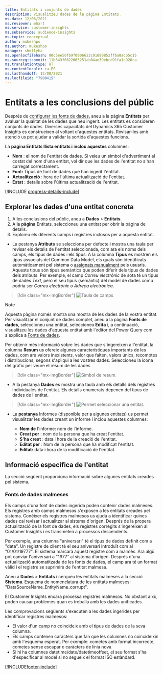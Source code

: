 ```yaml
---
title: Entitats i conjunts de dades
description: Visualitzeu dades de la pàgina Entitats.
ms.date: 12/06/2021
ms.reviewer: mhart
ms.service: customer-insights
ms.subservice: audience-insights
ms.topic: conceptual
author: mukeshpo
ms.author: mukeshpo
manager: shellyha
ms.openlocfilehash: 00c5ee50fb9f0906622c91699852ffba0acb5c15
ms.sourcegitcommit: 11b343f6622665251ab84ae39ebcd91fa1c928ca
ms.translationtype: HT
ms.contentlocale: ca-ES
ms.lasthandoff: 12/08/2021
ms.locfileid: "7900415"
---
```

# <a name="entities-in-audience-insights"></a>Entitats a les conclusions del públic

Després de [configurar les fonts de dades](data-sources.md), aneu a la pàgina **Entitats** per avaluar la qualitat de les dades que heu ingerit. Les entitats es consideren conjunts de dades. Diverses capacitats del Dynamics 365 Customer Insights es construeixen al voltant d'aquestes entitats. Revisar-les amb atenció us pot ajudar a validar la sortida d'aquestes funcions.

La **pàgina Entitats llista entitats i inclou aquestes** columnes:

- **Nom** : el nom de l'entitat de dades. Si veieu un símbol d'advertiment al costat del nom d'una entitat, vol dir que les dades de l'entitat no s'han carregat correctament.
- **Font:** Tipus de font de dades que han ingerit l'entitat.
- **Actualització** : hora de l'última actualització de l'entitat.
- **Estat** : detalls sobre l'última actualització de l'entitat.

[!INCLUDE [progress-details-include](../includes/progress-details-pane.md)]

## <a name="explore-a-specific-entitys-data"></a>Explorar les dades d'una entitat concreta

1. A les conclusions del públic, aneu a **Dades** > **Entitats**.
1. A la **pàgina** Entitats, seleccioneu una entitat per obrir la pàgina de detalls.  
1. Exploreu els diferents camps i registres inclosos per a aquesta entitat.

- La pestanya **Atributs** se selecciona per defecte i mostra una taula per revisar els detalls de l'entitat seleccionada, com ara els noms dels camps, els tipus de dades i els tipus. A la columna **Tipus** es mostren els tipus associats del Common Data Model, els quals són identificats automàticament pel sistema o [assignats manualment](map-entities.md) pels usuaris. Aquests tipus són tipus semàntics que poden diferir dels tipus de dades dels atributs. Per exemple, el camp *Correu electrònic* de sota té un tipus de dades *Text*, però el seu tipus (semàntic) del model de dades comú podria ser *Correu electrònic* o *Adreça electrònica*.

> [!div class="mx-imgBorder"]
> ![Taula de camps.](media/data-manager-entities-fields.PNG "Taula de camps")

> [!NOTE]
> Aquesta pàgina només mostra una mostra de les dades de la vostra entitat. Per visualitzar el conjunt de dades complet, aneu a la pàgina **Fonts de dades**, seleccioneu una entitat, seleccioneu **Edita** i, a continuació, visualitzeu les dades d'aquesta entitat amb l'editor del Power Query com s'explica a [Fonts de dades](data-sources.md).

Per obtenir més informació sobre les dades que s'ingereixen a l'entitat, la columna **Resum** us ofereix algunes característiques importants de les dades, com ara valors inexistents, valor que falten, valors únics, recomptes i distribucions, segons s'apliqui a les vostres dades. Seleccioneu la icona del gràfic per veure el resum de les dades.

> [!div class="mx-imgBorder"]
> ![Símbol de resum.](media/data-manager-entities-summary.png "Taula de resum de dades")

- A la pestanya **Dades** es mostra una taula amb els detalls dels registres individuales de l'entitat. Els detalls enumerats depenen del tipus de dades de l'entitat.

> [!div class="mx-imgBorder"]
> ![Permet seleccionar una entitat.](media/data-manager-entities-data.png "Seleccioneu una entitat")

- La **pestanya** Informes (disponible per a algunes entitats) us permet visualitzar les dades creant un informe i inclou aquestes columnes:

  - **Nom de** l'informe: nom de l'informe.
  - **Creat per** : nom de la persona que ha creat l'entitat.
  - **S'ha creat** : data i hora de la creació de l'entitat.
  - **Editat per** : Nom de la persona que ha modificat l'entitat.
  - **Editat:** data i hora de la modificació de l'entitat. 

## <a name="entity-specific-information"></a>Informació específica de l'entitat

La secció següent proporciona informació sobre algunes entitats creades pel sistema.

### <a name="corrupted-data-sources"></a>Fonts de dades malmeses

Els camps d'una font de dades ingerida poden contenir dades malmeses. Els registres amb camps malmesos s'exposen a les entitats creades pel sistema. Conèixer els registres malmesos us ajuda a identificar quines dades cal revisar i actualitzar al sistema d'origen. Després de la propera actualització de la font de dades, els registres corregits s'ingereixen al Customer Insights i es transmeten a processos descendents. 

Per exemple, una columna "aniversari" té el tipus de dades definit com a "data". Un registre de client té el seu aniversari introduït com al "01/01/19777". El sistema marcarà aquest registre com a malmès. Ara algú pot canviar l'aniversari a "1977" al sistema d'origen. Després d'una actualització automatitzada de les fonts de dades, el camp ara té un format vàlid i el registre se suprimirà de l'entitat malmesa. 

Aneu a **Dades** > **Entitats** i cerqueu les entitats malmeses a la secció **Sistema**. Esquema de nomenclatura de les entitats malmeses: "DataSourceName_EntityName_corrupt".

El Customer Insights encara processa registres malmesos. No obstant això, poden causar problemes quan es treballa amb les dades unificades.

Les comprovacions següents s'executen a les dades ingerides per identificar registres malmesos: 

- El valor d'un camp no coincideix amb el tipus de dades de la seva columna.
- Els camps contenen caràcters que fan que les columnes no coincideixin amb l'esquema esperat. Per exemple: cometes amb format incorrecte, cometes sense escapar o caràcters de línia nova.
- Si hi ha columnes datetime/date/datetimeoffset, el seu format s'ha d'especificar al model si no segueix el format ISO estàndard.


[!INCLUDE[footer-include](../includes/footer-banner.md)]

